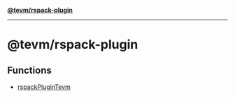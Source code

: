[**@tevm/rspack-plugin**](README.md)

***

# @tevm/rspack-plugin

## Functions

- [rspackPluginTevm](functions/rspackPluginTevm.md)

